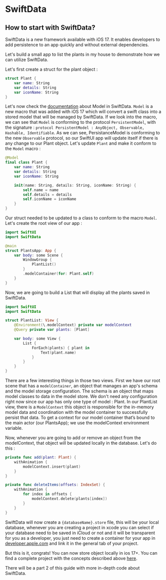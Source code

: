 # SwiftData

## How to start with SwiftData?

 SwiftData is a new framework available with iOS 17. It enables developers to add persistence to an app quickly and without external dependencies. 

Let's build a small app to list the plants in my house to demonstrate how we can utilize SwiftData.  

Let's first create a struct for the plant object : 

``` swift
struct Plant {
	var name: String
	var details: String
	var iconName: String
}
```

Let's now check the [documentation](https://developer.apple.com/documentation/swiftdata/model) about Model in SwiftData. `Model` is a new macro that was added with iOS 17 which will convert a swift class into a stored model that will be managed by SwiftData. If we look into the macro, we can see that `Model` is conforming to the protocol `PersistentModel`, with the signature : `protocol PersistentModel : AnyObject, Observable, Hashable, Identifiable`. As we can see, PersistanceModel is conforming to the new `Observable` protocol, so our SwiftUI app will update itself if there is any change to our Plant object. Let's update `Plant` and make it conform to the `Model` macro :

``` swift
@Model
final class Plant {
	var name: String
	var details: String
	var iconName: String

	init(name: String, details: String, iconName: String) {
		self.name = name
		self.details = details
		self.iconName = iconName
	}
}
```

Our struct needed to be updated to a class to conform to the macro `Model`. Let's create the root view of our app : 

``` swift
import SwiftUI
import SwiftData

@main
struct PlantsApp: App {
    var body: some Scene {
        WindowGroup {
            PlantList()
        }
        .modelContainer(for: Plant.self)
    }
}
```
 Now, we are going to build a List that will display all the plants saved in  SwiftData.

``` swift
import SwiftUI
import SwiftData

struct PlantList: View {
	@Environment(\.modelContext) private var modelContext
	@Query private var plants: [Plant]

	var body: some View {
	    List {
		    ForEach(plants) { plant in
			    Text(plant.name)
            }
        }
    }
}
```

There are a few interesting things in those two views. First we have our root scene that has a `modelContainer`, an object that manages an app's schema and the model storage configuration. The schema is an object that maps model classes to data in the model store. We don't need any configuration right now since our app has only one type of model : Plant. 
In our PlantList view, there is a `ModelContext` this object is responsible for the in-memory model data and coordination with the model container to successfully persist that data. To get a context for our model container that’s bound to the main actor (our PlantsApp); we use the modelContext environment variable.

Now, whenever you are going to add or remove an object from the modelContext, that object will be updated locally in the database. Let's do this :

``` swift
private func add(plant: Plant) {
	withAnimation {
		modelContext.insert(plant)
	}
}

private func deleteItems(offsets: IndexSet) {
	withAnimation {
		for index in offsets {
			modelContext.delete(plants[index])
		}
	}
}
```

SwiftData will now create a `{databaseName}.store` file, this will be your local database, whenever you are creating a project in xcode you can select if your database need to be saved in iCloud or not and it will be transparent for you as a developer, you just need to create a container for your app in [developer.apple.com](developer.apple.com) and link it in the general tab of your project.

But this is it, congrats! You can now store object locally in ios 17+. You can find a complete project with the concepts described above [here](https://github.com/pbj-apps/SwiftDataWWDC23-ios).

There will be a part 2 of this guide with more in-depth code about SwiftData. 
